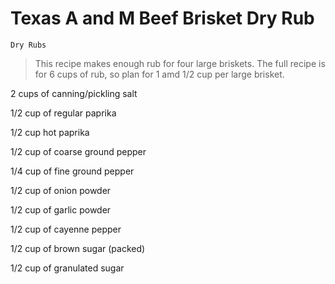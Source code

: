 # Texas A and M Beef Brisket Dry Rub

`Dry Rubs`

> This recipe makes enough rub for four large briskets. The full recipe is for 6 cups of rub, so plan for 1 amd 1/2 cup per large brisket.

2 cups of canning/pickling salt 

1/2 cup of regular paprika 

1/2 cup hot paprika

1/2 cup of coarse ground pepper 

1/4 cup of fine ground pepper 

1/2 cup of onion powder 

1/2 cup of garlic powder 

1/2 cup of cayenne pepper 

1/2 cup of brown sugar (packed) 

1/2 cup of granulated sugar
